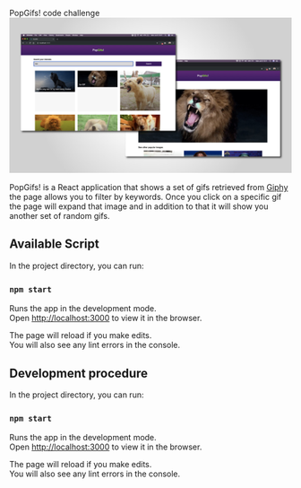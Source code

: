 PopGifs! code challenge
![Cover image](https://github.com/joseivansandoya/popgifs/blob/master/assets/cover.jpg)

PopGifs! is a React application that shows a set of gifs retrieved from [Giphy](https://developers.giphy.com/) the page allows you to filter by keywords.
Once you click on a specific gif the page will expand that image and in addition to that it will show you another set of random gifs.

## Available Script

In the project directory, you can run:

### `npm start`

Runs the app in the development mode.<br>
Open [http://localhost:3000](http://localhost:3000) to view it in the browser.

The page will reload if you make edits.<br>
You will also see any lint errors in the console.

## Development procedure

In the project directory, you can run:

### `npm start`

Runs the app in the development mode.<br>
Open [http://localhost:3000](http://localhost:3000) to view it in the browser.

The page will reload if you make edits.<br>
You will also see any lint errors in the console.
